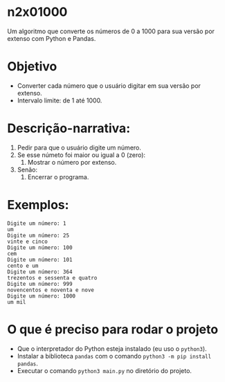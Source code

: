 # n2x01000
Um algoritmo que converte os números de 0 a 1000 para sua versão por extenso com Python e Pandas.

# Objetivo
- Converter cada número que o usuário digitar em sua versão por extenso.
- Intervalo limite: de 1 até 1000.

# Descrição-narrativa:
1. Pedir para que o usuário digite um número.
2. Se esse númeto foi maior ou igual a 0 (zero):
    1. Mostrar o número por extenso.
3. Senão:
    1. Encerrar o programa.

# Exemplos:
```
Digite um número: 1
um
Digite um número: 25
vinte e cinco
Digite um número: 100
cem
Digite um número: 101
cento e um
Digite um número: 364
trezentos e sessenta e quatro
Digite um número: 999
novencentos e noventa e nove
Digite um número: 1000
um mil
```
# O que é preciso para rodar o projeto
- Que o interpretador do Python esteja instalado (eu uso o `python3`).
- Instalar a biblioteca `pandas` com o comando `python3 -m pip install pandas`.
- Executar o comando `python3 main.py` no diretório do projeto.
